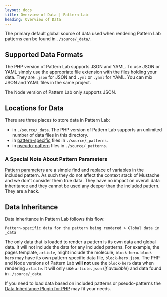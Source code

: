 ```yaml
---
layout: docs
title: Overview of Data | Pattern Lab
heading: Overview of Data
---
```


The primary default global source of data used when rendering Pattern Lab patterns can be found in `./source/_data/`.

## Supported Data Formats

The PHP version of Pattern Lab supports JSON and YAML. To use JSON or YAML simply use the appropriate file extension with the files holding your data. They are `.json` for JSON and `.yml` or `.yaml` for YAML. You can mix JSON and YAML files in the same project.

The Node version of Pattern Lab only supports JSON.

## Locations for Data

There are three places to store data in Pattern Lab:

* in `./source/_data`. The PHP version of Pattern Lab supports an unlimited number of data files in this directory.
* in [pattern-specific](/docs/data-pattern-specific.html) files in `./source/_patterns`.
* in [pseudo-pattern](/docs/pattern-pseudo-patterns.html) files in `./source/_patterns`.

### A Special Note About Pattern Parameters

[Pattern parameters](/docs/pattern-parameters.html) are a simple find and replace of variables in the included pattern. As such they do not affect the context stack of Mustache and we don't consider them true data. They have no impact on overall data inheritance and they cannot be used any deeper than the included pattern. They are a hack.

## Data Inheritance

Data inheritance in Pattern Lab follows this flow:

```
Pattern-specific data for the pattern being rendered > Global data in _data
```

The only data that is loaded to render a pattern is its own data and global data. It will not include the data for any included patterns. For example, the pages template, `article`, might include the molecule, `block-hero`. `block-hero` may have its own pattern-specific data file, `block-hero.json`. The PHP and Node versions of Pattern Lab **will not** use the `block-hero` data when rendering `article`. It will only use `article.json` (_if available_) and data found in `./source/_data`.

If you need to load data based on included patterns or pseudo-patterns the [Data Inheritance Plugin for PHP](https://github.com/pattern-lab/plugin-php-data-inheritance) may fit your needs.
